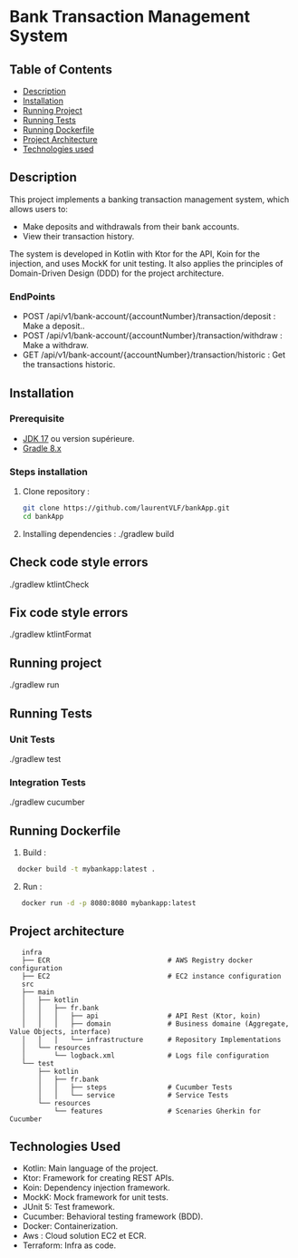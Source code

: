 # Bank Transaction Management System

## Table of Contents

- [Description](#description)
- [Installation](#installation)
- [Running Project](#running-project)
- [Running Tests](#running-tests)
- [Running Dockerfile](#running-dockerfile)
- [Project Architecture](#project-architecture)
- [Technologies used](#technologies-used)

## Description

This project implements a banking transaction management system, which allows users to:
- Make deposits and withdrawals from their bank accounts.
- View their transaction history.

The system is developed in Kotlin with Ktor for the API, Koin for the injection, and uses MockK for unit testing. 
It also applies the principles of Domain-Driven Design (DDD) for the project architecture.

### EndPoints

   -  POST /api/v1/bank-account/{accountNumber}/transaction/deposit : Make a deposit..
   -  POST /api/v1/bank-account/{accountNumber}/transaction/withdraw : Make a withdraw.
   -  GET /api/v1/bank-account/{accountNumber}/transaction/historic : Get the transactions historic.

## Installation

### Prerequisite

- [JDK 17](https://adoptium.net/temurin/releases) ou version supérieure.
- [Gradle 8.x](https://gradle.org/install/)

### Steps installation

1. Clone repository :
   ```bash
   git clone https://github.com/laurentVLF/bankApp.git
   cd bankApp
   
2. Installing dependencies :
   ./gradlew build

## Check code style errors
   ./gradlew ktlintCheck

## Fix code style errors
   ./gradlew ktlintFormat

## Running project

   ./gradlew run

## Running Tests

### Unit Tests

   ./gradlew test
   
### Integration Tests

   ./gradlew cucumber

## Running Dockerfile
   1. Build :
   ```bash 
     docker build -t mybankapp:latest .
   ```
   2. Run :
   ```bash 
      docker run -d -p 8080:8080 mybankapp:latest
   ```

## Project architecture
```plaintext
   infra
   ├── ECR                             # AWS Registry docker configuration
   ├── EC2                             # EC2 instance configuration
   src
   ├── main
   │   ├── kotlin
   │   │   ├── fr.bank
   │   │   │   ├── api                 # API Rest (Ktor, koin)
   │   │   │   ├── domain              # Business domaine (Aggregate, Value Objects, interface)
   │   │   │   └── infrastructure      # Repository Implementations
   │   └── resources
   │       └── logback.xml             # Logs file configuration
   └── test
       ├── kotlin
       │   ├── fr.bank
       │   │   ├── steps               # Cucumber Tests
       │   │   └── service             # Service Tests
       └── resources
           └── features                # Scenaries Gherkin for Cucumber
```
## Technologies Used

   - Kotlin: Main language of the project.
   - Ktor: Framework for creating REST APIs.
   - Koin: Dependency injection framework.
   - MockK: Mock framework for unit tests.
   - JUnit 5: Test framework.
   - Cucumber: Behavioral testing framework (BDD).
   - Docker: Containerization.
   - Aws : Cloud solution EC2 et ECR.
   - Terraform: Infra as code.
